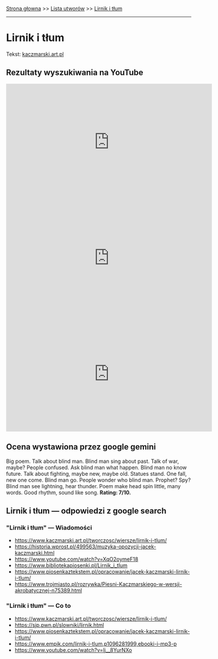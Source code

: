 [Strona głowna](../index.md) >> [Lista utworów](../list.md) >> [Lirnik i tłum](260.md)

---

# Lirnik i tłum

Tekst: [kaczmarski.art.pl](https://www.kaczmarski.art.pl/tworczosc/wiersze/lirnik-i-tlum/)

## Rezultaty wyszukiwania na YouTube

<iframe width="560" height="315" src="https://www.youtube.com/embed/6j51ao9WDdk?si=IdontcarewhotheIRSsendsImnotpayingtaxes" title="YouTube video player" frameborder="0" allow="accelerometer; autoplay; clipboard-write; encrypted-media; gyroscope; picture-in-picture; web-share" referrerpolicy="strict-origin-when-cross-origin" allowfullscreen></iframe>

<iframe width="560" height="315" src="https://www.youtube.com/embed/NTNcxGVgn9I?si=IdontcarewhotheIRSsendsImnotpayingtaxes" title="YouTube video player" frameborder="0" allow="accelerometer; autoplay; clipboard-write; encrypted-media; gyroscope; picture-in-picture; web-share" referrerpolicy="strict-origin-when-cross-origin" allowfullscreen></iframe>

<iframe width="560" height="315" src="https://www.youtube.com/embed/lj__8YurNXo?si=IdontcarewhotheIRSsendsImnotpayingtaxes" title="YouTube video player" frameborder="0" allow="accelerometer; autoplay; clipboard-write; encrypted-media; gyroscope; picture-in-picture; web-share" referrerpolicy="strict-origin-when-cross-origin" allowfullscreen></iframe>

## Ocena wystawiona przez google gemini

Big poem. Talk about blind man. Blind man sing about past. Talk of war, maybe? People confused. Ask blind man what happen. Blind man no know future. Talk about fighting, maybe new, maybe old. Statues stand. One fall, new one come. Blind man go. People wonder who blind man. Prophet? Spy? Blind man see lightning, hear thunder. Poem make head spin little, many words. Good rhythm, sound like song. **Rating: 7/10.**


## Lirnik i tłum — odpowiedzi z google search

### "Lirnik i tłum" — Wiadomości

 - <https://www.kaczmarski.art.pl/tworczosc/wiersze/lirnik-i-tlum/>
 - <https://historia.wprost.pl/499563/muzyka-opozycji-jacek-kaczmarski.html>
 - <https://www.youtube.com/watch?v=XqO2oymeF18>
 - <https://www.bibliotekapiosenki.pl/Lirnik_i_tlum>
 - <https://www.piosenkaztekstem.pl/opracowanie/jacek-kaczmarski-lirnik-i-tlum/>
 - <https://www.trojmiasto.pl/rozrywka/Piesni-Kaczmarskiego-w-wersji-akrobatycznej-n75389.html>

### "Lirnik i tłum" — Co to

 - <https://www.kaczmarski.art.pl/tworczosc/wiersze/lirnik-i-tlum/>
 - <https://sjp.pwn.pl/slowniki/lirnik.html>
 - <https://www.piosenkaztekstem.pl/opracowanie/jacek-kaczmarski-lirnik-i-tlum/>
 - <https://www.empik.com/lirnik-i-tlum,p1096281999,ebooki-i-mp3-p>
 - <https://www.youtube.com/watch?v=lj__8YurNXo>


